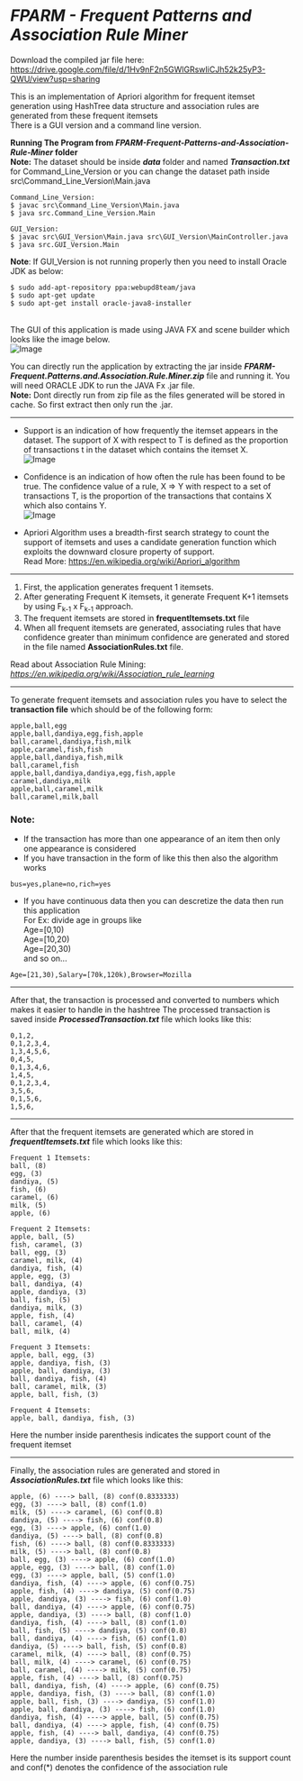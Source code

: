 # _FPARM - Frequent Patterns and Association Rule Miner_

Download the compiled jar file here: https://drive.google.com/file/d/1Hv9nF2n5GWlGRswIiCJh52k25yP3-QWU/view?usp=sharing

This is an implementation of Apriori algorithm for frequent itemset generation using HashTree data structure and association rules are generated from these frequent itemsets
<br>There is a GUI version and a command line version.

**Running The Program from _FPARM-Frequent-Patterns-and-Association-Rule-Miner_ folder**
<br>**Note:** The dataset should be inside _**data**_ folder and named _**Transaction.txt**_ for Command_Line_Version or you can change the dataset path inside src\Command_Line_Version\Main.java
```
Command_Line_Version:
$ javac src\Command_Line_Version\Main.java
$ java src.Command_Line_Version.Main

GUI_Version:
$ javac src\GUI_Version\Main.java src\GUI_Version\MainController.java
$ java src.GUI_Version.Main
```
**Note**: If GUI_Version is not running properly then you need to install Oracle JDK as below:
```
$ sudo add-apt-repository ppa:webupd8team/java
$ sudo apt-get update
$ sudo apt-get install oracle-java8-installer
```

<br>The GUI of this application is made using JAVA FX and scene builder which looks like the image below.
<br>![Image](https://mrcheerful.000webhostapp.com/Apriori%20GUI%20GitHub%20Repo.PNG)<br>

You can directly run the application by extracting the jar inside **_FPARM-Frequent.Patterns.and.Association.Rule.Miner.zip_** file and running it. You will need ORACLE JDK to run the JAVA Fx .jar file.
<br>**Note:** Dont directly run from zip file as the files generated will be stored in cache. So first extract then only run the .jar.
<hr>

- Support is an indication of how frequently the itemset appears in the dataset.
The support of X with respect to T is defined as the proportion of transactions t in the dataset which contains the itemset X.
 <br>![Image](https://wikimedia.org/api/rest_v1/media/math/render/svg/1c6acacd3b17051205704b5d323c83fc737e5db1)

- Confidence is an indication of how often the rule has been found to be true.
The confidence value of a rule, X => Y with respect to a set of transactions T, is the proportion of the transactions that contains X which also contains Y.
<br>![Image](https://wikimedia.org/api/rest_v1/media/math/render/svg/90324dedc399441696116eed3658fd17c5da4329)

- Apriori Algorithm uses a breadth-first search strategy to count the support of itemsets and uses a candidate generation function which exploits the downward closure property of support.
<br>Read More: https://en.wikipedia.org/wiki/Apriori_algorithm

<hr>

1. First, the application generates frequent 1 itemsets.
2. After generating Frequent K itemsets, it generate Frequent K+1 itemsets by using F<sub>k-1</sub> x F<sub>k-1</sub> approach.
3. The frequent itemsets are stored in **frequentItemsets.txt** file
4. When all frequent itemsets are generated, associating rules that have confidence greater than minimum confidence are generated and stored in the file named **AssociationRules.txt** file.

Read about Association Rule Mining: _https://en.wikipedia.org/wiki/Association_rule_learning_

<hr>

To generate frequent itemsets and association rules you have to select the **transaction file** which should be of the following form:
```
apple,ball,egg
apple,ball,dandiya,egg,fish,apple
ball,caramel,dandiya,fish,milk
apple,caramel,fish,fish
apple,ball,dandiya,fish,milk
ball,caramel,fish
apple,ball,dandiya,dandiya,egg,fish,apple
caramel,dandiya,milk
apple,ball,caramel,milk
ball,caramel,milk,ball
```
### Note: 
- If the transaction has more than one appearance of an item then only one appearance is considered
- If you have transaction in the form of like this then also the algorithm works
```
bus=yes,plane=no,rich=yes
```
- If you have continuous data then you can descretize the data then run this application
<br>For Ex: divide age in groups like
<br>Age=[0,10)
<br>Age=[10,20)
<br>Age=[20,30)
<br>and so on...
```
Age=[21,30),Salary=[70k,120k),Browser=Mozilla
```

<hr>

After that, the transaction is processed and converted to numbers which makes it easier to handle in the hashtree
The processed transaction is saved inside **_ProcessedTransaction.txt_** file which looks like this:
```
0,1,2,
0,1,2,3,4,
1,3,4,5,6,
0,4,5,
0,1,3,4,6,
1,4,5,
0,1,2,3,4,
3,5,6,
0,1,5,6,
1,5,6,
```

<hr>

After that the frequent itemsets are generated which are stored in **_frequentItemsets.txt_** file which looks like this:
```
Frequent 1 Itemsets:
ball, (8)
egg, (3)
dandiya, (5)
fish, (6)
caramel, (6)
milk, (5)
apple, (6)

Frequent 2 Itemsets:
apple, ball, (5)
fish, caramel, (3)
ball, egg, (3)
caramel, milk, (4)
dandiya, fish, (4)
apple, egg, (3)
ball, dandiya, (4)
apple, dandiya, (3)
ball, fish, (5)
dandiya, milk, (3)
apple, fish, (4)
ball, caramel, (4)
ball, milk, (4)

Frequent 3 Itemsets:
apple, ball, egg, (3)
apple, dandiya, fish, (3)
apple, ball, dandiya, (3)
ball, dandiya, fish, (4)
ball, caramel, milk, (3)
apple, ball, fish, (3)

Frequent 4 Itemsets:
apple, ball, dandiya, fish, (3)
```
Here the number inside parenthesis indicates the support count of the frequent itemset

<hr>

Finally, the association rules are generated and stored in **_AssociationRules.txt_** file which looks like this:
```
apple, (6) ----> ball, (8) conf(0.8333333)
egg, (3) ----> ball, (8) conf(1.0)
milk, (5) ----> caramel, (6) conf(0.8)
dandiya, (5) ----> fish, (6) conf(0.8)
egg, (3) ----> apple, (6) conf(1.0)
dandiya, (5) ----> ball, (8) conf(0.8)
fish, (6) ----> ball, (8) conf(0.8333333)
milk, (5) ----> ball, (8) conf(0.8)
ball, egg, (3) ----> apple, (6) conf(1.0)
apple, egg, (3) ----> ball, (8) conf(1.0)
egg, (3) ----> apple, ball, (5) conf(1.0)
dandiya, fish, (4) ----> apple, (6) conf(0.75)
apple, fish, (4) ----> dandiya, (5) conf(0.75)
apple, dandiya, (3) ----> fish, (6) conf(1.0)
ball, dandiya, (4) ----> apple, (6) conf(0.75)
apple, dandiya, (3) ----> ball, (8) conf(1.0)
dandiya, fish, (4) ----> ball, (8) conf(1.0)
ball, fish, (5) ----> dandiya, (5) conf(0.8)
ball, dandiya, (4) ----> fish, (6) conf(1.0)
dandiya, (5) ----> ball, fish, (5) conf(0.8)
caramel, milk, (4) ----> ball, (8) conf(0.75)
ball, milk, (4) ----> caramel, (6) conf(0.75)
ball, caramel, (4) ----> milk, (5) conf(0.75)
apple, fish, (4) ----> ball, (8) conf(0.75)
ball, dandiya, fish, (4) ----> apple, (6) conf(0.75)
apple, dandiya, fish, (3) ----> ball, (8) conf(1.0)
apple, ball, fish, (3) ----> dandiya, (5) conf(1.0)
apple, ball, dandiya, (3) ----> fish, (6) conf(1.0)
dandiya, fish, (4) ----> apple, ball, (5) conf(0.75)
ball, dandiya, (4) ----> apple, fish, (4) conf(0.75)
apple, fish, (4) ----> ball, dandiya, (4) conf(0.75)
apple, dandiya, (3) ----> ball, fish, (5) conf(1.0)
```
Here the number inside parenthesis besides the itemset is its support count and conf(*) denotes the confidence of the association rule

